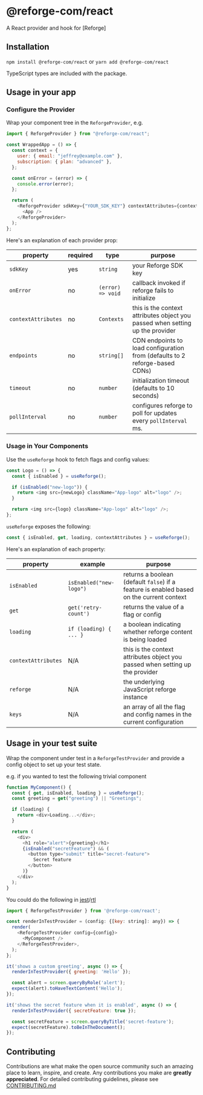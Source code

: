 # @reforge-com/react

A React provider and hook for [Reforge]

## Installation

`npm install @reforge-com/react` or `yarn add @reforge-com/react`

TypeScript types are included with the package.

## Usage in your app

### Configure the Provider

Wrap your component tree in the `ReforgeProvider`, e.g.

```javascript
import { ReforgeProvider } from "@reforge-com/react";

const WrappedApp = () => {
  const context = {
    user: { email: "jeffrey@example.com" },
    subscription: { plan: "advanced" },
  };

  const onError = (error) => {
    console.error(error);
  };

  return (
    <ReforgeProvider sdkKey={"YOUR_SDK_KEY"} contextAttributes={context} onError={onError}>
      <App />
    </ReforgeProvider>
  );
};
```

Here's an explanation of each provider prop:

| property            | required | type              | purpose                                                                       |
| ------------------- | -------- | ----------------- | ----------------------------------------------------------------------------- |
| `sdkKey`            | yes      | `string`          | your Reforge SDK key                                                          |
| `onError`           | no       | `(error) => void` | callback invoked if reforge fails to initialize                               |
| `contextAttributes` | no       | `Contexts`        | this is the context attributes object you passed when setting up the provider |
| `endpoints`         | no       | `string[]`        | CDN endpoints to load configuration from (defaults to 2 reforge-based CDNs)   |
| `timeout`           | no       | `number`          | initialization timeout (defaults to 10 seconds)                               |
| `pollInterval`      | no       | `number`          | configures reforge to poll for updates every `pollInterval` ms.               |

### Usage in Your Components

Use the `useReforge` hook to fetch flags and config values:

```javascript
const Logo = () => {
  const { isEnabled } = useReforge();

  if (isEnabled("new-logo")) {
    return <img src={newLogo} className="App-logo" alt="logo" />;
  }

  return <img src={logo} className="App-logo" alt="logo" />;
};
```

`useReforge` exposes the following:

```javascript
const { isEnabled, get, loading, contextAttributes } = useReforge();
```

Here's an explanation of each property:

| property            | example                 | purpose                                                                                  |
| ------------------- | ----------------------- | ---------------------------------------------------------------------------------------- |
| `isEnabled`         | `isEnabled("new-logo")` | returns a boolean (default `false`) if a feature is enabled based on the current context |
| `get`               | `get('retry-count')`    | returns the value of a flag or config                                                    |
| `loading`           | `if (loading) { ... }`  | a boolean indicating whether reforge content is being loaded                             |
| `contextAttributes` | N/A                     | this is the context attributes object you passed when setting up the provider            |
| `reforge`           | N/A                     | the underlying JavaScript reforge instance                                               |
| `keys`              | N/A                     | an array of all the flag and config names in the current configuration                   |

## Usage in your test suite

Wrap the component under test in a `ReforgeTestProvider` and provide a config object to set up your
test state.

e.g. if you wanted to test the following trivial component

```javascript
function MyComponent() {
  const { get, isEnabled, loading } = useReforge();
  const greeting = get("greeting") || "Greetings";

  if (loading) {
    return <div>Loading...</div>;
  }

  return (
    <div>
      <h1 role="alert">{greeting}</h1>
      {isEnabled("secretFeature") && (
        <button type="submit" title="secret-feature">
          Secret feature
        </button>
      )}
    </div>
  );
}
```

You could do the following in [jest]/[rtl]

```javascript
import { ReforgeTestProvider } from '@reforge-com/react';

const renderInTestProvider = (config: {[key: string]: any}) => {
  render(
    <ReforgeTestProvider config={config}>
      <MyComponent />
    </ReforgeTestProvider>,
  );
};

it('shows a custom greeting', async () => {
  renderInTestProvider({ greeting: 'Hello' });

  const alert = screen.queryByRole('alert');
  expect(alert).toHaveTextContent('Hello');
});

it('shows the secret feature when it is enabled', async () => {
  renderInTestProvider({ secretFeature: true });

  const secretFeature = screen.queryByTitle('secret-feature');
  expect(secretFeature).toBeInTheDocument();
});
```

## Contributing

Contributions are what make the open source community such an amazing place to learn, inspire, and
create. Any contributions you make are **greatly appreciated**. For detailed contributing
guidelines, please see [CONTRIBUTING.md](CONTRIBUTING.md)

[jest]: https://jestjs.io/
[rtl]: https://testing-library.com/docs/react-testing-library/intro/
[Prefab]: https://www.prefab.cloud/
